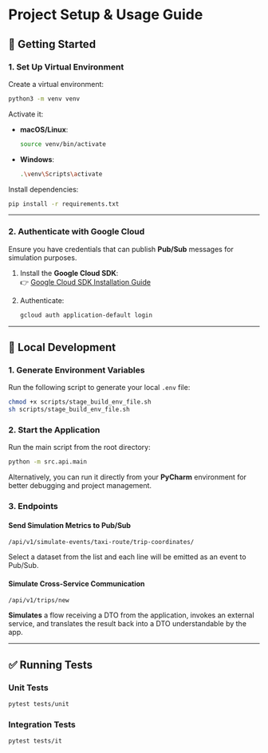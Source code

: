 # Project Setup & Usage Guide

## 🚀 Getting Started

### 1. Set Up Virtual Environment

Create a virtual environment:

```bash
python3 -m venv venv
```

Activate it:

- **macOS/Linux**:
  ```bash
  source venv/bin/activate
  ```

- **Windows**:
  ```bash
  .\venv\Scripts\activate
  ```

Install dependencies:

```bash
pip install -r requirements.txt
```

---

### 2. Authenticate with Google Cloud

Ensure you have credentials that can publish **Pub/Sub** messages for simulation purposes.

1. Install the **Google Cloud SDK**:  
   👉 [Google Cloud SDK Installation Guide](https://cloud.google.com/sdk/docs/install)

2. Authenticate:
   ```bash
   gcloud auth application-default login
   ```

---

## 🧪 Local Development

### 1. Generate Environment Variables

Run the following script to generate your local `.env` file:

```bash
chmod +x scripts/stage_build_env_file.sh
sh scripts/stage_build_env_file.sh
```

### 2. Start the Application

Run the main script from the root directory:

```bash
python -m src.api.main
```

Alternatively, you can run it directly from your **PyCharm** environment for better debugging and project management.

### 3. Endpoints

#### Send Simulation Metrics to Pub/Sub
```
/api/v1/simulate-events/taxi-route/trip-coordinates/
```

Select a dataset from the list and each line will be emitted as an event to Pub/Sub.

#### Simulate Cross-Service Communication
```
/api/v1/trips/new
```

**Simulates** a flow receiving a DTO from the application, invokes an external service, and translates the result back into a DTO understandable by the app.

---

## ✅ Running Tests

### Unit Tests

```bash
pytest tests/unit
```

### Integration Tests

```bash
pytest tests/it
```